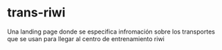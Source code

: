 # trans-riwi
Una landing page donde se especifica infromación sobre los transportes que se usan para llegar al centro de entrenamiento riwi

